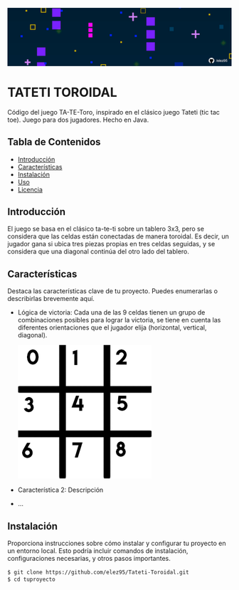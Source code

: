 ![header](header.jpg)

# TATETI TOROIDAL

Código del juego TA-TE-Toro, inspirado en el clásico juego Tateti (tic tac toe). Juego para dos jugadores. Hecho en Java.

## Tabla de Contenidos

- [Introducción](#introducción)
- [Características](#características)
- [Instalación](#instalación)
- [Uso](#uso)
- [Licencia](#licencia)

## Introducción

El juego se basa en el clásico ta-te-ti sobre un tablero 3x3, pero se considera que las celdas están conectadas de manera toroidal. Es decir, un jugador gana si ubica tres piezas propias en tres celdas seguidas, y se considera que una diagonal continúa del otro lado del tablero.

## Características

Destaca las características clave de tu proyecto. Puedes enumerarlas o describirlas brevemente aquí.

- Lógica de victoria: Cada una de las 9 celdas tienen un grupo de combinaciones posibles para lograr la victoria, se tiene en cuenta las diferentes orientaciones que el jugador elija (horizontal, vertical, diagonal).
  
  ![Ubicación de las celdas](tateti.png)
- Característica 2: Descripción
- ...

## Instalación

Proporciona instrucciones sobre cómo instalar y configurar tu proyecto en un entorno local. Esto podría incluir comandos de instalación, configuraciones necesarias, y otros pasos importantes.

```shell
$ git clone https://github.com/elez95/Tateti-Toroidal.git
$ cd tuproyecto

